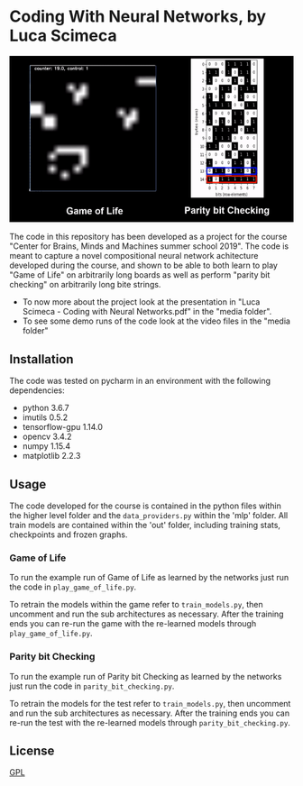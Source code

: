 # Coding With Neural Networks, by Luca Scimeca

![Alt Text](https://github.com/lucascimeca/coding_with_neural_networks/blob/master/assets/modularTLfCD-NN_no_title_short.gif)

The code in this repository has been developed as a project for the course "Center for Brains, Minds and Machines summer school 2019". 
The code is meant to capture a novel compositional neural network achitecture developed during the course, and shown to be able to both learn to play "Game of Life" on arbitrarily long boards as well as perform "parity bit checking" on arbitrarily long bite strings.

* To now more about the project look at the presentation in "Luca Scimeca - Coding with Neural Networks.pdf" in the "media folder".
* To see some demo runs of the code look at the video files in the "media folder"

## Installation

The code was tested on pycharm in an environment with the following dependencies:

* python 3.6.7
* imutils 0.5.2
* tensorflow-gpu 1.14.0
* opencv 3.4.2
* numpy 1.15.4
* matplotlib 2.2.3


## Usage

The code developed for the course is contained in the python files within the higher level folder and the `data_providers.py` within the 'mlp' folder.
All train models are contained within the 'out' folder, including training stats, checkpoints and frozen graphs. 

### Game of Life

To run the example run of Game of Life as learned by the networks just run the code in `play_game_of_life.py`.

To retrain the models within the game refer to `train_models.py`, then uncomment and run the sub architectures as necessary. After the training ends you can re-run the game with the re-learned models through `play_game_of_life.py`.


### Parity bit Checking

To run the example run of Parity bit Checking as learned by the networks just run the code in `parity_bit_checking.py`.

To retrain the models for the test refer to `train_models.py`, then uncomment and run the sub architectures as necessary. After the training ends you can re-run the test with the re-learned models through `parity_bit_checking.py`.



## License
[GPL](https://www.gnu.org/licenses/#GPL)
